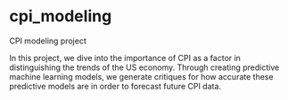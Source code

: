 # cpi_modeling

CPI modeling project

In this project, we dive into the importance of CPI as a factor in distinguishing the trends of the US economy. Through creating predictive machine learning models, we generate critiques for how accurate these predictive models are in order to forecast future CPI data.

